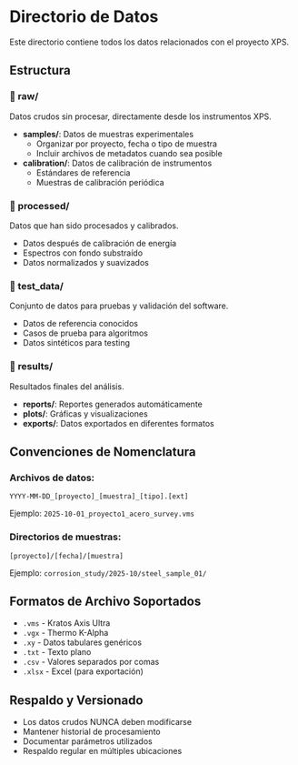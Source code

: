 # Directorio de Datos

Este directorio contiene todos los datos relacionados con el proyecto XPS.

## Estructura

### 📁 raw/
Datos crudos sin procesar, directamente desde los instrumentos XPS.

- **samples/**: Datos de muestras experimentales
  - Organizar por proyecto, fecha o tipo de muestra
  - Incluir archivos de metadatos cuando sea posible
- **calibration/**: Datos de calibración de instrumentos
  - Estándares de referencia
  - Muestras de calibración periódica

### 📁 processed/
Datos que han sido procesados y calibrados.

- Datos después de calibración de energía
- Espectros con fondo substraído
- Datos normalizados y suavizados

### 📁 test_data/
Conjunto de datos para pruebas y validación del software.

- Datos de referencia conocidos
- Casos de prueba para algoritmos
- Datos sintéticos para testing

### 📁 results/
Resultados finales del análisis.

- **reports/**: Reportes generados automáticamente
- **plots/**: Gráficas y visualizaciones
- **exports/**: Datos exportados en diferentes formatos

## Convenciones de Nomenclatura

### Archivos de datos:
```
YYYY-MM-DD_[proyecto]_[muestra]_[tipo].[ext]
```

Ejemplo: `2025-10-01_proyecto1_acero_survey.vms`

### Directorios de muestras:
```
[proyecto]/[fecha]/[muestra]
```

Ejemplo: `corrosion_study/2025-10/steel_sample_01/`

## Formatos de Archivo Soportados

- `.vms` - Kratos Axis Ultra
- `.vgx` - Thermo K-Alpha  
- `.xy` - Datos tabulares genéricos
- `.txt` - Texto plano
- `.csv` - Valores separados por comas
- `.xlsx` - Excel (para exportación)

## Respaldo y Versionado

- Los datos crudos NUNCA deben modificarse
- Mantener historial de procesamiento
- Documentar parámetros utilizados
- Respaldo regular en múltiples ubicaciones